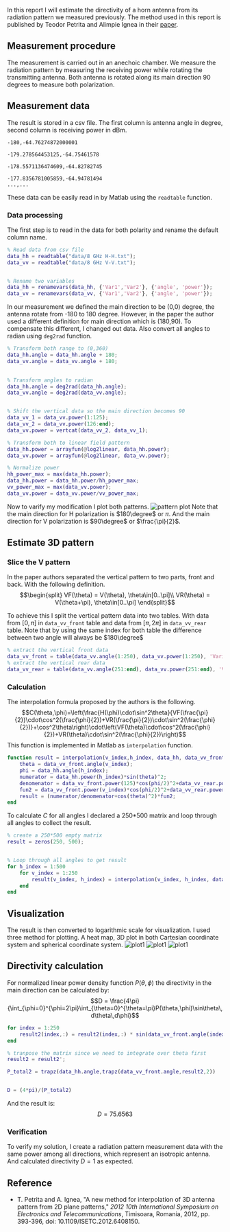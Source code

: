 In this report I will estimate the directivity of a horn antenna from its radiation pattern we measured previously. The method used in this report is published by Teodor Petrita and Alimpie Ignea in their [paper](https://ieeexplore.ieee.org/abstract/document/6408150).

## Measurement procedure
The measurement is carried out in an anechoic chamber. We measure the radiation pattern by measuring the receiving power while rotating the transmitting antenna. Both antenna is rotated along its main direction 90 degrees to measure both polarization.

## Measurement data
The result is stored in a csv file. The first column is antenna angle in degree, second column is receiving power in dBm.
```csv
-180,-64.76274872000001

-179.278564453125,-64.75461578

-178.5571136474609,-64.82782745

-177.8356781005859,-64.94781494
...,...
```

These data can be easily read in by Matlab using the `readtable` function.

### Data processing
The first step is to read in the data for both polarity and rename the default column name.
```matlab
% Read data from csv file
data_hh = readtable("data/8 GHz H-H.txt");
data_vv = readtable("data/8 GHz V-V.txt");


% Rename two variables
data_hh = renamevars(data_hh, {'Var1','Var2'}, {'angle', 'power'});
data_vv = renamevars(data_vv, {'Var1','Var2'}, {'angle', 'power'});
```

In our measurement we defined the main direction to be (0,0) degree, the antenna rotate from -180 to 180 degree. However, in the paper the author used a different definition for main direction which is (180,90). To compensate this different, I changed out data. Also convert all angles to radian using `deg2rad` function.
```matlab
% Transform both range to (0,360)
data_hh.angle = data_hh.angle + 180;
data_vv.angle = data_vv.angle + 180;

  
% Transform angles to radian
data_hh.angle = deg2rad(data_hh.angle);
data_vv.angle = deg2rad(data_vv.angle);


% Shift the vertical data so the main direction becomes 90
data_vv_1 = data_vv.power(1:125);
data_vv_2 = data_vv.power(126:end);
data_vv.power = vertcat(data_vv_2, data_vv_1);

% Transform both to linear field pattern
data_hh.power = arrayfun(@log2linear, data_hh.power);
data_vv.power = arrayfun(@log2linear, data_vv.power);

% Normalize power
hh_power_max = max(data_hh.power);
data_hh.power = data_hh.power/hh_power_max;
vv_power_max = max(data_vv.power);
data_vv.power = data_vv.power/vv_power_max;

```

Now to varify my modification I plot both patterns.
![pattern plot](plots/pattern1.jpg)
Note that the main direction for H polarization is $180\degree$ or $\pi$. And the main direction for V polarization is $90\degree$ or $\frac{\pi}{2}$.

## Estimate 3D pattern
### Slice the V pattern
In the paper authors separated the vertical pattern to two parts, front and back. With the following definition.
$$\begin{split}
VF(\theta) = V(\theta), \theta\in[0..\pi]\\
VR(\theta) = V(\theta+\pi), \theta\in[0..\pi]
\end{split}$$

To achieve this I split the vertical pattern data into two tables. With data from $[0,\pi]$ in `data_vv_front` table and data from $[\pi,2\pi]$ in `data_vv_rear` table. Note that by using the same index for both table the difference between two angle will always be $180\degree$
```matlab
% extract the vertical front data
data_vv_front = table(data_vv.angle(1:250), data_vv.power(1:250), 'VariableNames', {'angle', 'power'});
% extract the vertical rear data
data_vv_rear = table(data_vv.angle(251:end), data_vv.power(251:end), 'VariableNames', {'angle', 'power'});

```

### Calculation
The interpolation formula proposed by the authors is the following.
$$C(\theta,\phi)=\left(\frac{H(\phi)\cdot\sin^2\theta}{VF(\frac{\pi}{2})\cdot\cos^2(\frac{\phi}{2})+VR(\frac{\pi}{2})\cdot\sin^2(\frac{\phi}{2})}+\cos^2\theta\right)\cdot\left(VF(\theta)\cdot\cos^2(\frac{\phi}{2})+VR(\theta)\cdot\sin^2(\frac{\phi}{2})\right)$$
This function is implemented in Matlab as `interpolation` function.
```matlab
function result = interpolation(v_index,h_index, data_hh, data_vv_front, data_vv_rear)
    theta = data_vv_front.angle(v_index);
    phi = data_hh.angle(h_index);
    numerator = data_hh.power(h_index)*sin(theta)^2;
    denomenator = data_vv_front.power(125)*cos(phi/2)^2+data_vv_rear.power(125)*sin(phi/2)^2;
    fun2 = data_vv_front.power(v_index)*cos(phi/2)^2+data_vv_rear.power(v_index)*sin(phi/2)^2;
    result = (numerator/denomenator+cos(theta)^2)*fun2;
end
```

To calculate $C$ for all angles I declared a 250*500 matrix and loop through all angles to collect the result.
```matlab
% create a 250*500 empty matrix
result = zeros(250, 500);


% Loop through all angles to get result
for h_index = 1:500
    for v_index = 1:250
        result(v_index, h_index) = interpolation(v_index, h_index, data_hh, data_vv_front, data_vv_rear);
    end
end
```

## Visualization
The result is then converted to logarithmic scale for visualization. I used three method for plotting. A heat map, 3D plot in both Cartesian coordinate system and spherical coordinate system.
![plot1](plots/pattern4.jpg)
![plot1](plots/pattern2.jpg)
![plot1](plots/pattern3.jpg)

## Directivity calculation
For normalized linear power density function $P(\theta,\phi)$ the directivity in the main direction can be calculated by:
$$D = \frac{4\pi}{\int_{\phi=0}^{\phi=2\pi}\int_{\theta=0}^{\theta=\pi}P(\theta,\phi)\sin\theta\,d\theta\,d\phi}$$

```matlab
for index = 1:250
    result2(index,:) = result2(index,:) * sin(data_vv_front.angle(index));
end

% tranpose the matrix since we need to integrate over theta first
result2 = result2';

P_total2 = trapz(data_hh.angle,trapz(data_vv_front.angle,result2,2))


D = (4*pi)/(P_total2)
```
And the result is:
$$D = 75.6563$$

### Verification 
To verify my solution, I create a radiation pattern measurement data with the same power among all directions, which represent an isotropic antenna. And calculated directivity $D = 1$ as expected.


## Reference
- T. Petrita and A. Ignea, "A new method for interpolation of 3D antenna pattern from 2D plane patterns," _2012 10th International Symposium on Electronics and Telecommunications_, Timisoara, Romania, 2012, pp. 393-396, doi: 10.1109/ISETC.2012.6408150.
